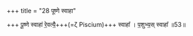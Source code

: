 +++
title = "28 पूष्णे स्वाहा"

+++
पू॒ष्णे स्वाहा॑ रे॒वत्यै॒+++(=ζ Piscium)+++ स्वाहा᳚ । प॒शुभ्य॒स् स्वाहा᳚ ॥53॥